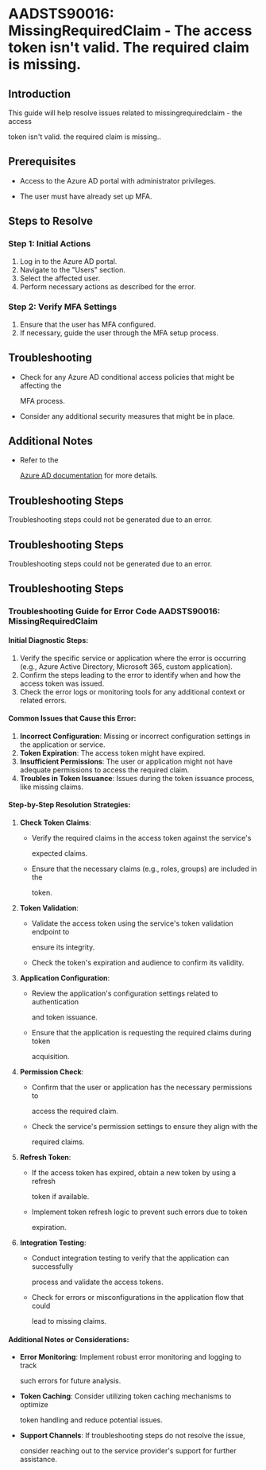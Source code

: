
# AADSTS90016: MissingRequiredClaim - The access token isn't valid. The required claim is missing.


## Introduction

This guide will help resolve issues related to missingrequiredclaim - the access

token isn't valid. the required claim is missing..


## Prerequisites


* Access to the Azure AD portal with administrator privileges.

* The user must have already set up MFA.


## Steps to Resolve


### Step 1: Initial Actions

1. Log in to the Azure AD portal.
2. Navigate to the "Users" section.
3. Select the affected user.
4. Perform necessary actions as described for the error.


### Step 2: Verify MFA Settings

1. Ensure that the user has MFA configured.
2. If necessary, guide the user through the MFA setup process.


## Troubleshooting


* Check for any Azure AD conditional access policies that might be affecting the

  MFA process.

* Consider any additional security measures that might be in place.


## Additional Notes


* Refer to the

  [Azure AD 
documentation](https://learn.microsoft.com/en-us/azure/active-directory/)
  for more details.


## Troubleshooting Steps

Troubleshooting steps could not be generated due to an error.


## Troubleshooting Steps

Troubleshooting steps could not be generated due to an error.


## Troubleshooting Steps


### Troubleshooting Guide for Error Code AADSTS90016: MissingRequiredClaim


#### Initial Diagnostic Steps:

1. Verify the specific service or application where the error is occurring
   (e.g., Azure Active Directory, Microsoft 365, custom application).
2. Confirm the steps leading to the error to identify when and how the access
   token was issued.
3. Check the error logs or monitoring tools for any additional context or
   related errors.


#### Common Issues that Cause this Error:

1. **Incorrect Configuration**: Missing or incorrect configuration settings in
   the application or service.
2. **Token Expiration**: The access token might have expired.
3. **Insufficient Permissions**: The user or application might not have adequate
   permissions to access the required claim.
4. **Troubles in Token Issuance**: Issues during the token issuance process,
   like missing claims.


#### Step-by-Step Resolution Strategies:

1. **Check Token Claims**:

   * Verify the required claims in the access token against the service's

     expected claims.
   * Ensure that the necessary claims (e.g., roles, groups) are included in the

     token.

2. **Token Validation**:

   * Validate the access token using the service's token validation endpoint to

     ensure its integrity.
   * Check the token's expiration and audience to confirm its validity.

3. **Application Configuration**:

   * Review the application's configuration settings related to authentication

     and token issuance.
   * Ensure that the application is requesting the required claims during token

     acquisition.

4. **Permission Check**:

   * Confirm that the user or application has the necessary permissions to

     access the required claim.
   * Check the service's permission settings to ensure they align with the

     required claims.

5. **Refresh Token**:

   * If the access token has expired, obtain a new token by using a refresh

     token if available.
   * Implement token refresh logic to prevent such errors due to token

     expiration.

6. **Integration Testing**:
   * Conduct integration testing to verify that the application can successfully

     process and validate the access tokens.
   * Check for errors or misconfigurations in the application flow that could

     lead to missing claims.


#### Additional Notes or Considerations:


* **Error Monitoring**: Implement robust error monitoring and logging to track

  such errors for future analysis.

* **Token Caching**: Consider utilizing token caching mechanisms to optimize

  token handling and reduce potential issues.

* **Support Channels**: If troubleshooting steps do not resolve the issue,

  consider reaching out to the service provider's support for further
  assistance.